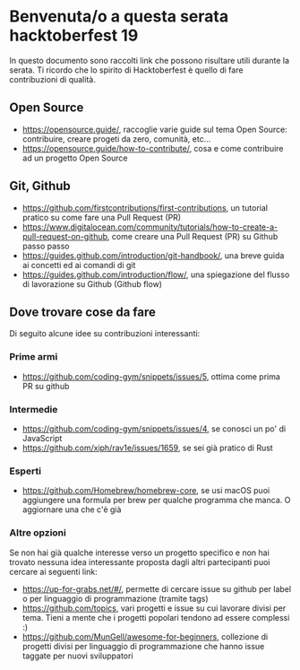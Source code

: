 # Benvenuta/o a questa serata hacktoberfest 19

In questo documento sono raccolti link che possono risultare utili durante la serata. Ti ricordo che lo spirito di Hacktoberfest è quello di fare contribuzioni di qualità.

## Open Source

- https://opensource.guide/, raccoglie varie guide sul tema Open Source: contribuire, creare progeti da zero, comunità, etc...
- https://opensource.guide/how-to-contribute/, cosa e come contribuire ad un progetto Open Source

## Git, Github

- https://github.com/firstcontributions/first-contributions, un tutorial pratico su come fare una Pull Request (PR)
- https://www.digitalocean.com/community/tutorials/how-to-create-a-pull-request-on-github, come creare una Pull Request (PR) su Github passo passo
- https://guides.github.com/introduction/git-handbook/, una breve guida ai concetti ed ai comandi di git
- https://guides.github.com/introduction/flow/, una spiegazione del flusso di lavorazione su Github (Github flow)

## Dove trovare cose da fare

Di seguito alcune idee su contribuzioni interessanti:

### Prime armi

- https://github.com/coding-gym/snippets/issues/5, ottima come prima PR su github

### Intermedie

- https://github.com/coding-gym/snippets/issues/4, se conosci un po' di JavaScript
- https://github.com/xiph/rav1e/issues/1659, se sei già pratico di Rust

### Esperti

- https://github.com/Homebrew/homebrew-core, se usi macOS puoi aggiungere una formula per brew per qualche programma che manca. O aggiornare una che c'è già

### Altre opzioni

Se non hai già qualche interesse verso un progetto specifico e non hai trovato nessuna idea interessante proposta dagli altri partecipanti puoi cercare ai seguenti link:

- https://up-for-grabs.net/#/, permette di cercare issue su github per label o per linguaggio di programmazione (tramite tags)
- https://github.com/topics, vari progetti e issue su cui lavorare divisi per tema. Tieni a mente che i progetti popolari tendono ad essere complessi :)
- https://github.com/MunGell/awesome-for-beginners, collezione di progetti divisi per linguaggio di programmazione che hanno issue taggate per nuovi sviluppatori
